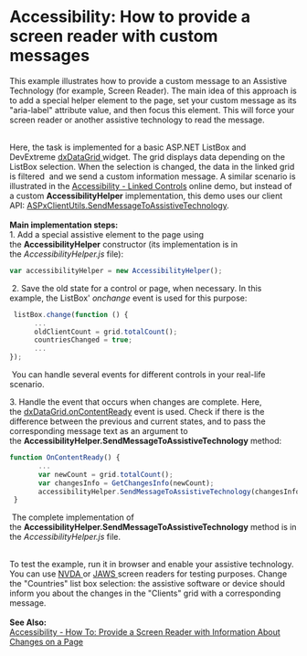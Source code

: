 # Accessibility: How to provide a screen reader with custom messages


<p>This example illustrates how to provide a custom message to an Assistive Technology (for example, Screen Reader). The main idea of this approach is to add a special helper element to the page, set your custom message as its "aria-label" attribute value, and then focus this element. This will force your screen reader or another assistive technology to read the message.</p>
<p><br>Here, the task is implemented for a basic ASP.NET ListBox and DevExtreme <a href="https://js.devexpress.com/Documentation/16_1/ApiReference/UI_Widgets/dxDataGrid/">dxDataGrid </a>widget. The grid displays data depending on the ListBox selection. When the selection is changed, the data in the linked grid is filtered  and we send a custom information message. A similar scenario is illustrated in the <a href="http://demos.devexpress.com/ASPxEditorsDemos/Accessibility/LinkedControls.aspx">Accessibility - Linked Controls</a> online demo, but instead of a custom <strong>AccessibilityHelper</strong> implementation, this demo uses our client API: <a href="http://help.devexpress.com/#AspNet/DevExpressWebScriptsASPxClientControlBase_SendMessageToAssistiveTechnologytopic">ASPxClientUtils.SendMessageToAssistiveTechnology</a>.<br><br><strong>Main implementation steps:</strong><br>1. Add a special assistive element to the page using the <strong>AccessibilityHelper</strong> constructor (its implementation is in the<em> AccessibilityHelper.js</em> file):</p>


```js
var accessibilityHelper = new AccessibilityHelper();

```


<p> 2. Save the old state for a control or page, when necessary. In this example, the ListBox' <em>onchange</em> event is used for this purpose:</p>


```js
 listBox.change(function () {
      ...
      oldClientCount = grid.totalCount();
      countriesChanged = true;
      ...
});

```


<p> You can handle several events for different controls in your real-life scenario.</p>
<p>3. Handle the event that occurs when changes are complete. Here, the <a href="https://js.devexpress.com/Documentation/16_1/ApiReference/UI_Widgets/dxDataGrid/Configuration/#onContentReady">dxDataGrid.onContentReady</a> event is used. Check if there is the difference between the previous and current states, and to pass the corresponding message text as an argument to the <strong>AccessibilityHelper.SendMessageToAssistiveTechnology</strong> method:</p>


```js
function OnContentReady() {
       ...
       var newCount = grid.totalCount();
       var changesInfo = GetChangesInfo(newCount);
       accessibilityHelper.SendMessageToAssistiveTechnology(changesInfo);
 }

```


<p> The complete implementation of the <strong>AccessibilityHelper.SendMessageToAssistiveTechnology</strong> method is in the <em>AccessibilityHelper.js</em> file.</p>
<p><br>To test the example, run it in browser and enable your assistive technology. You can use <a href="http://webaim.org/articles/nvda/">NVDA </a>or <a href="http://webaim.org/articles/jaws/">JAWS </a>screen readers for testing purposes. Change the "Countries" list box selection: the assistive software or device should inform you about the changes in the "Clients" grid with a corresponding message.<br><br><strong>See Also:</strong><br><a href="https://documentation.devexpress.com/#AspNet/CustomDocument117274">Accessibility - How To: Provide a Screen Reader with Information About Changes on a Page</a></p>

<br/>


